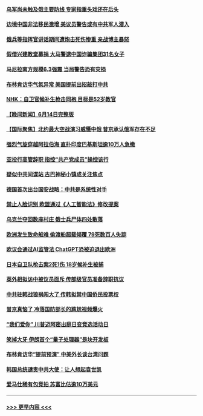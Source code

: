 #### [乌军尚未触及俄主要防线 专家指重头戏还在后头](../pages/prog202/a103731950.md?t=06160043) 
#### [边境中国非法移民激增 美议员警告或有中共军人潜入](../pages/prog202/a103731946.md?t=06160043) 
#### [俄兵等指挥官讲话期间遭炮击死伤惨重 亲战博主暴怒](../pages/prog202/a103731958.md?t=06160043) 
#### [假借兴建教堂募捐 大马警逮中国诈骗集团31名女子](../pages/prog202/a103731920.md?t=06160043) 
#### [马尼拉南方规模6.3强震 当局警告恐有灾损](../pages/prog202/a103731879.md?t=06160043) 
#### [布林肯访华气氛异常 美国提前出招敲打中共](../pages/prog202/a103731864.md?t=06160043) 
#### [NHK：自卫官候补生枪击同袍 目标是52岁教官](../pages/prog202/a103731861.md?t=06160043) 
#### [【晚间新闻】6月14日完整版](../pages/prog202/a103731769.md?t=06160043) 
#### [【国际聚焦】北约最大空战演习威慑中俄 普京承认俄军存在不足](../pages/prog202/a103731806.md?t=06160043) 
#### [强烈气旋穿越阿拉伯海 直扑印度巴基斯坦逾10万人急撤](../pages/prog202/a103731809.md?t=06160043) 
#### [亚投行高管辞职 指控“共产党成员”操控该行](../pages/prog202/a103731741.md?t=06160043) 
#### [疑似中共间谍站 古巴神秘小镇成关注焦点](../pages/prog202/a103731662.md?t=06160043) 
#### [德国首次出台国安战略：中共是系统性对手](../pages/prog202/a103731661.md?t=06160043) 
#### [禁止人脸识别 欧盟通过《人工智能法》修改提案](../pages/prog202/a103731660.md?t=06160043) 
#### [乌克兰夺回数座村庄 俄士兵尸体四处散落](../pages/prog202/a103731620.md?t=06160043) 
#### [欧洲发生致命船难 偷渡船超载倾覆 79死数百人失踪](../pages/prog202/a103731592.md?t=06160043) 
#### [欧议会通过AI监管法  ChatGPT恐被迫退出欧洲](../pages/prog202/a103731540.md?t=06160043) 
#### [日本自卫队枪击案2死1伤 18岁候补生被捕](../pages/prog202/a103731469.md?t=06160043) 
#### [英外相拟访中被议员面斥 传部级官员准备辞职抗议](../pages/prog202/a103731457.md?t=06160043) 
#### [中共驻韩战狼祸闯大了 传韩拟禁中国侨民投票权](../pages/prog202/a103731365.md?t=06160043) 
#### [普京真恼了 冷落国防部长的尴尬视频爆火](../pages/prog202/a103731268.md?t=06160043) 
#### [“我们爱你” 川普迈阿密出庭日变竞选活动日](../pages/prog202/a103731260.md?t=06160043) 
#### [笑掉大牙 伊朗首个“量子处理器”是块开发板](../pages/prog202/a103731256.md?t=06160043) 
#### [布林肯访华“提前预演” 中美外长谈台湾问题](../pages/prog202/a103731241.md?t=06160043) 
#### [韩国总统谴责中共大使：让人想起袁世凯](../pages/prog202/a103731200.md?t=06160043) 
#### [爱马仕稀有包竞拍 苏富比估逾10万美元](../pages/prog202/a103731212.md?t=06160043) 

----
#### [ >>> 更早内容 <<< ](../indexes/prog202-earlier.md)
